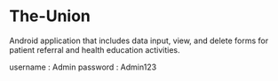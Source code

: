 # The-Union
Android application that includes data input, view, and delete forms for patient referral and health education activities.

username : Admin
password : Admin123
